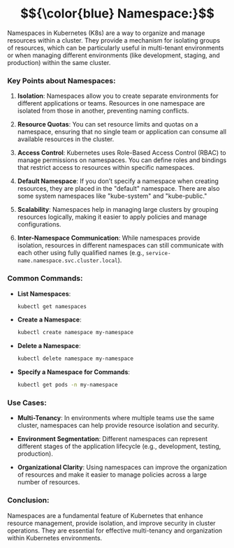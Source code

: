 
# $${\color{blue} Namespace:}$$   


Namespaces in Kubernetes (K8s) are a way to organize and manage resources within a cluster. They provide a mechanism for isolating groups of resources, which can be particularly useful in multi-tenant environments or when managing different environments (like development, staging, and production) within the same cluster.

### Key Points about Namespaces:

1. **Isolation**: Namespaces allow you to create separate environments for different applications or teams. Resources in one namespace are isolated from those in another, preventing naming conflicts.

2. **Resource Quotas**: You can set resource limits and quotas on a namespace, ensuring that no single team or application can consume all available resources in the cluster.

3. **Access Control**: Kubernetes uses Role-Based Access Control (RBAC) to manage permissions on namespaces. You can define roles and bindings that restrict access to resources within specific namespaces.

4. **Default Namespace**: If you don’t specify a namespace when creating resources, they are placed in the "default" namespace. There are also some system namespaces like "kube-system" and "kube-public."

5. **Scalability**: Namespaces help in managing large clusters by grouping resources logically, making it easier to apply policies and manage configurations.

6. **Inter-Namespace Communication**: While namespaces provide isolation, resources in different namespaces can still communicate with each other using fully qualified names (e.g., `service-name.namespace.svc.cluster.local`).

### Common Commands:

- **List Namespaces**:
  ```bash
  kubectl get namespaces
  ```

- **Create a Namespace**:
  ```bash
  kubectl create namespace my-namespace
  ```

- **Delete a Namespace**:
  ```bash
  kubectl delete namespace my-namespace
  ```

- **Specify a Namespace for Commands**:
  ```bash
  kubectl get pods -n my-namespace
  ```

### Use Cases:

- **Multi-Tenancy**: In environments where multiple teams use the same cluster, namespaces can help provide resource isolation and security.

- **Environment Segmentation**: Different namespaces can represent different stages of the application lifecycle (e.g., development, testing, production).

- **Organizational Clarity**: Using namespaces can improve the organization of resources and make it easier to manage policies across a large number of resources.

### Conclusion:

Namespaces are a fundamental feature of Kubernetes that enhance resource management, provide isolation, and improve security in cluster operations. They are essential for effective multi-tenancy and organization within Kubernetes environments.
